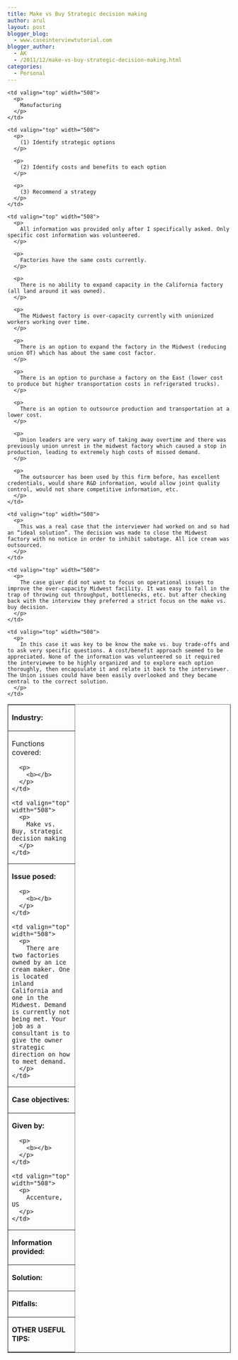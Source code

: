 ```yaml
---
title: Make vs Buy Strategic decision making
author: arul
layout: post
blogger_blog:
  - www.caseinterviewtutorial.com
blogger_author:
  - AK
  - /2011/12/make-vs-buy-strategic-decision-making.html
categories:
  - Personal
---
```

<table border="1" cellspacing="0" cellpadding="0">
  <tr>
    <td valign="top" width="134">
      <p>
        <b>Industry:</b>
      </p>
    </td>
    
    <td valign="top" width="508">
      <p>
        Manufacturing
      </p>
    </td>
  </tr>
  
  <tr>
    <td valign="top" width="134">
      <p>
        Functions covered:
      </p>
      
      <p>
        <b></b>
      </p>
    </td>
    
    <td valign="top" width="508">
      <p>
        Make vs. Buy, strategic decision making
      </p>
    </td>
  </tr>
  
  <tr>
    <td valign="top" width="134">
      <p>
        <b>Issue posed:</b>
      </p>
      
      <p>
        <b></b>
      </p>
    </td>
    
    <td valign="top" width="508">
      <p>
        There are two factories owned by an ice cream maker. One is located inland California and one in the Midwest. Demand is currently not being met. Your job as a consultant is to give the owner strategic direction on how to meet demand.
      </p>
    </td>
  </tr>
  
  <tr>
    <td valign="top" width="134">
      <p>
        <b>Case objectives:</b>
      </p>
    </td>
    
    <td valign="top" width="508">
      <p>
        (1) Identify strategic options
      </p>
      
      <p>
        (2) Identify costs and benefits to each option
      </p>
      
      <p>
        (3) Recommend a strategy
      </p>
    </td>
  </tr>
  
  <tr>
    <td valign="top" width="134">
      <p>
        <b>Given by:</b>
      </p>
      
      <p>
        <b></b>
      </p>
    </td>
    
    <td valign="top" width="508">
      <p>
        Accenture, US
      </p>
    </td>
  </tr>
  
  <tr>
    <td valign="top" width="134">
      <p>
        <b>Information provided:</b>
      </p>
    </td>
    
    <td valign="top" width="508">
      <p>
        All information was provided only after I specifically asked. Only specific cost information was volunteered.
      </p>
      
      <p>
        Factories have the same costs currently.
      </p>
      
      <p>
        There is no ability to expand capacity in the California factory (all land around it was owned).
      </p>
      
      <p>
        The Midwest factory is over-capacity currently with unionized workers working over time.
      </p>
      
      <p>
        There is an option to expand the factory in the Midwest (reducing union OT) which has about the same cost factor.
      </p>
      
      <p>
        There is an option to purchase a factory on the East (lower cost to produce but higher transportation costs in refrigerated trucks).
      </p>
      
      <p>
        There is an option to outsource production and transportation at a lower cost.
      </p>
      
      <p>
        Union leaders are very wary of taking away overtime and there was previously union unrest in the midwest factory which caused a stop in production, leading to extremely high costs of missed demand.
      </p>
      
      <p>
        The outsourcer has been used by this firm before, has excellent credentials, would share R&D information, would allow joint quality control, would not share competitive information, etc.
      </p>
    </td>
  </tr>
  
  <tr>
    <td valign="top" width="134">
      <p>
        <b>Solution:</b>
      </p>
    </td>
    
    <td valign="top" width="508">
      <p>
        This was a real case that the interviewer had worked on and so had an “ideal solution”. The decision was made to close the Midwest factory with no notice in order to inhibit sabotage. All ice cream was outsourced.
      </p>
    </td>
  </tr>
  
  <tr>
    <td valign="top" width="134">
      <p>
        <b>Pitfalls:</b>
      </p>
    </td>
    
    <td valign="top" width="508">
      <p>
        The case giver did not want to focus on operational issues to improve the over-capacity Midwest facility. It was easy to fall in the trap of throwing out throughput, bottlenecks, etc. but after checking back with the interview they preferred a strict focus on the make vs. buy decision.
      </p>
    </td>
  </tr>
  
  <tr>
    <td valign="top" width="134">
      <p>
        <b>OTHER USEFUL TIPS:</b>
      </p>
    </td>
    
    <td valign="top" width="508">
      <p>
        In this case it was key to be know the make vs. buy trade-offs and to ask very specific questions. A cost/benefit approach seemed to be appreciated. None of the information was volunteered so it required the interviewee to be highly organized and to explore each option thoroughly, then encapsulate it and relate it back to the interviewer. The Union issues could have been easily overlooked and they became central to the correct solution.
      </p>
    </td>
  </tr>
</table>
